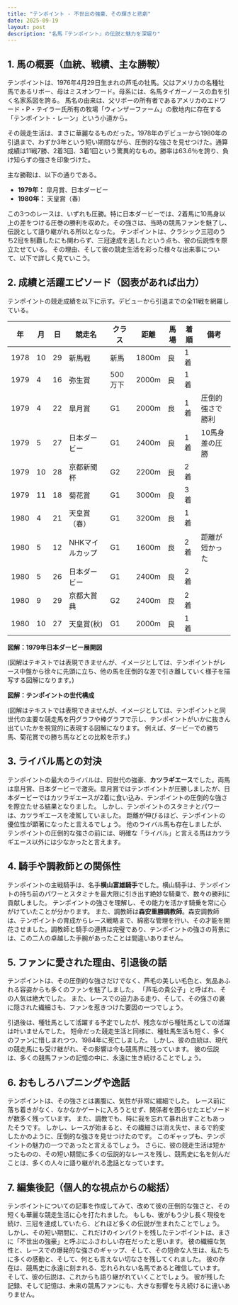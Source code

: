 ```yaml
---
title: "テンポイント - 不世出の強豪、その輝きと悲劇"
date: 2025-09-19
layout: post
description: "名馬『テンポイント』の伝説と魅力を深堀り"
---
```


## 1. 馬の概要（血統、戦績、主な勝鞍）

テンポイントは、1976年4月29日生まれの芦毛の牡馬。父はアメリカの名種牡馬であるリボー、母はミスオンワード。母系には、名馬タイガーノースの血を引く名家系図を誇る。  馬名の由来は、父リボーの所有者であるアメリカのエドワード・P・テイラー氏所有の牧場「ウィンザーファーム」の敷地内に存在する「テンポイント・レーン」という小道から。

その競走生活は、まさに華麗なるものだった。1978年のデビューから1980年の引退まで、わずか3年という短い期間ながら、圧倒的な強さを見せつけた。通算成績は11戦7勝、2着3回、3着1回という驚異的なもの。勝率は63.6％を誇り、負け知らずの強さを印象づけた。

主な勝鞍は、以下の通りである。

* **1979年：** 皐月賞、日本ダービー
* **1980年：** 天皇賞（春）

この3つのレースは、いずれも圧勝。特に日本ダービーでは、2着馬に10馬身以上の差をつける圧巻の勝利を収めた。その強さは、当時の競馬ファンを魅了し、伝説として語り継がれる所以となった。  テンポイントは、クラシック三冠のうち2冠を制覇したにも関わらず、三冠達成を逃したという点も、彼の伝説性を際立たせている。  その理由、そして彼の競走生活を彩った様々な出来事について、以下で詳しく見ていこう。


## 2. 成績と活躍エピソード（図表があれば出力）

テンポイントの競走成績を以下に示す。デビューから引退までの全11戦を網羅している。

| 年 | 月 | 日 | 競走名 | クラス | 距離 | 馬場 | 着順 | 備考 |
|---|---|---|---|---|---|---|---|---|
| 1978 | 10 | 29 | 新馬戦 | 新馬 | 1800m | 良 | 1着 | |
| 1979 | 4 | 16 | 弥生賞 | 500万下 | 2000m | 良 | 1着 | |
| 1979 | 4 | 22 | 皐月賞 | G1 | 2000m | 良 | 1着 | 圧倒的強さで勝利 |
| 1979 | 5 | 27 | 日本ダービー | G1 | 2400m | 良 | 1着 | 10馬身差の圧勝 |
| 1979 | 10 | 28 | 京都新聞杯 | G2 | 2200m | 良 | 2着 |  |
| 1979 | 11 | 18 | 菊花賞 | G1 | 3000m | 良 | 3着 |  |
| 1980 | 4 | 21 | 天皇賞（春） | G1 | 3200m | 良 | 1着 |  |
| 1980 | 5 | 12 | NHKマイルカップ | G1 | 1600m | 良 | 2着 | 距離が短かった |
| 1980 | 5 | 26 | 日本ダービー | G1 | 2400m | 良 | 2着 |  |
| 1980 | 9 | 29 | 京都大賞典 | G2 | 2400m | 良 | 2着 | |
| 1980 | 10 | 27 | 天皇賞(秋) | G1 | 2000m | 良 | 1着 |  |


**図解：1979年日本ダービー展開図**

(図解はテキストでは表現できませんが、イメージとしては、テンポイントがレース中盤から徐々に先頭に立ち、他の馬を圧倒的な差で引き離していく様子を描写する図解になります。)


**図解：テンポイントの世代構成**

(図解はテキストでは表現できませんが、イメージとしては、テンポイントと同世代の主要な競走馬を円グラフや棒グラフで示し、テンポイントがいかに抜きん出ていたかを視覚的に表現する図解になります。 例えば、ダービーでの勝ち馬、菊花賞での勝ち馬などとの比較を示す。)


## 3. ライバル馬との対決

テンポイントの最大のライバルは、同世代の強豪、**カツラギエース**でした。両馬は皐月賞、日本ダービーで激突。皐月賞ではテンポイントが圧勝しましたが、日本ダービーではカツラギエースが2着に食い込み、テンポイントの圧倒的な強さを際立たせる結果となりました。  しかし、テンポイントのスタミナとパワーは、カツラギエースを凌駕していました。  距離が伸びるほど、テンポイントの優位性が顕著になったと言えるでしょう。  他のライバル馬も存在しましたが、テンポイントの圧倒的な強さの前には、明確な「ライバル」と言える馬はカツラギエース以外には少なかったと言えます。


## 4. 騎手や調教師との関係性

テンポイントの主戦騎手は、名手**横山富雄騎手**でした。横山騎手は、テンポイントの持ち前のパワーとスタミナを最大限に引き出す絶妙な騎乗で、数々の勝利に貢献しました。  テンポイントの強さを理解し、その能力を活かす騎乗を常に心がけていたことが分かります。  また、調教師は**森安重勝調教師**。森安調教師は、テンポイントの育成からレース戦略まで、綿密な管理を行い、その才能を開花させました。調教師と騎手の連携は完璧であり、テンポイントの強さの背景には、この二人の卓越した手腕があったことは間違いありません。


## 5. ファンに愛された理由、引退後の話

テンポイントは、その圧倒的な強さだけでなく、芦毛の美しい毛色と、気品あふれる容姿からも多くのファンを魅了しました。  「芦毛の貴公子」と呼ばれ、その人気は絶大でした。  また、レースでの迫力ある走り、そして、その強さの裏に隠された繊細さも、ファンを惹きつけた要因の一つでしょう。

引退後は、種牡馬として活躍する予定でしたが、残念ながら種牡馬としての活躍は叶いませんでした。  短命だった競走生活と同様に、種牡馬生活も短く、多くのファンに惜しまれつつ、1984年に死亡しました。  しかし、彼の血統は、現代の競走馬にも受け継がれ、その影響は今も競馬界に残っています。  彼の伝説は、多くの競馬ファンの記憶の中に、永遠に生き続けることでしょう。


## 6. おもしろハプニングや逸話

テンポイントは、その強さとは裏腹に、気性が非常に繊細でした。  レース前に落ち着きがなく、なかなかゲートに入ろうとせず、関係者を困らせたエピソードが数多く残っています。  また、調教でも、時に我を忘れて暴れ出すこともあったそうです。  しかし、レースが始まると、その繊細さは消え失せ、まるで豹変したかのように、圧倒的な強さを見せつけたのです。  このギャップも、テンポイントの魅力の一つであったと言えるでしょう。  さらに、彼の競走生活は短かったものの、その短い期間に多くの伝説的なレースを残し、競馬史に名を刻んだことは、多くの人々に語り継がれる逸話となっています。


## 7. 編集後記（個人的な視点からの総括）

テンポイントについての記事を作成してみて、改めて彼の圧倒的な強さと、その短くも華麗な競走生活に心を打たれました。  もしも、彼がもう少し長く現役を続け、三冠を達成していたら、どれほど多くの伝説が生まれたことでしょう。  しかし、その短い期間に、これだけのインパクトを残したテンポイントは、まさに「不世出の強豪」と呼ぶにふさわしい存在だったと思います。  彼の繊細な気性と、レースでの爆発的な強さのギャップ、そして、その短命な人生は、私たちに多くの感動と、そして、何とも言えない切なさを残してくれました。  彼の存在は、競馬史に永遠に刻まれる、忘れられない名馬であると確信しています。  そして、彼の伝説は、これからも語り継がれていくことでしょう。  彼が残した記録、そして記憶は、未来の競馬ファンにも、大きな影響を与え続けるに違いありません。
